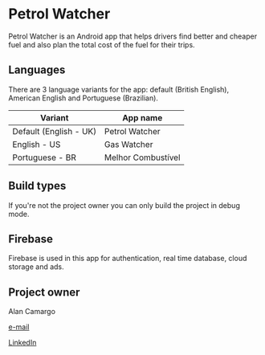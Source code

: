 # Petrol Watcher
Petrol Watcher is an Android app that helps drivers find better
and cheaper fuel and also plan the total cost of the fuel for
their trips.

## Languages
There are 3 language variants for the app: default (British English),
American English and Portuguese (Brazilian).

| Variant | App name |
| ------- | -------- |
| Default (English - UK) | Petrol Watcher |
| English - US | Gas Watcher |
| Portuguese - BR | Melhor Combustível |

## Build types
If you're not the project owner you can only build the project
in debug mode.

## Firebase
Firebase is used in this app for authentication, real time
database, cloud storage and ads.

## Project owner
Alan Camargo

[e-mail](mailto:alcam.ukdev@gmail.com)

[LinkedIn](https://www.linkedin.com/in/alancamargo92/)
